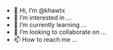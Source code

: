 - 👋 Hi, I’m @khawtx
- 👀 I’m interested in ...
- 🌱 I’m currently learning ...
- 💞️ I’m looking to collaborate on ...
- 📫 How to reach me ...

<!---
khawtx/khawtx is a ✨ special ✨ repository because its `README.md` (this file) appears on your GitHub profile.
You can click the Preview link to take a look at your changes.
--->
